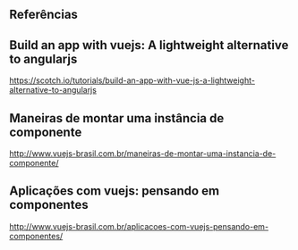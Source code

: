 ## Referências

## Build an app with vuejs: A lightweight alternative to angularjs
https://scotch.io/tutorials/build-an-app-with-vue-js-a-lightweight-alternative-to-angularjs

## Maneiras de montar uma instância de componente
http://www.vuejs-brasil.com.br/maneiras-de-montar-uma-instancia-de-componente/

## Aplicações com vuejs: pensando em componentes
http://www.vuejs-brasil.com.br/aplicacoes-com-vuejs-pensando-em-componentes/